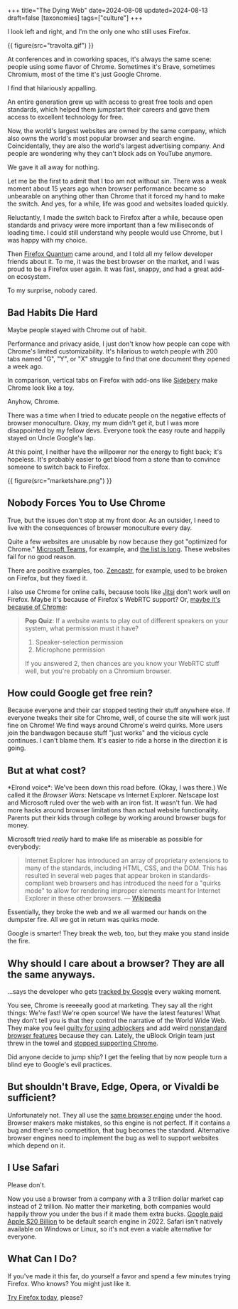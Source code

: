 +++
title="The Dying Web"
date=2024-08-08
updated=2024-08-13
draft=false
[taxonomies]
tags=["culture"]
+++

I look left and right, and I'm the only one who still uses Firefox.

{{ figure(src="travolta.gif") }}

At conferences and in coworking spaces, it's always the same scene: people using some flavor of Chrome.
Sometimes it's Brave, sometimes Chromium, most of the time it's just Google Chrome.

I find that hilariously appalling.

An entire generation grew up with access to great free tools and open standards, which helped them jumpstart their careers and 
gave them access to excellent technology for free.

Now, the world's largest websites are owned by the same company, which also owns the world's most popular browser and
search engine. Coincidentally, they are also the world's largest advertising company.
And people are wondering why they can't block ads on YouTube anymore.

We gave it all away for nothing.

Let me be the first to admit that I too am not without sin.
There was a weak moment about 15 years ago when browser performance became so unbearable on anything other than Chrome
that it forced my hand to make the switch.
And yes, for a while, life was good and websites loaded quickly.

Reluctantly, I made the switch back to Firefox after a while, because open standards and privacy were
more important than a few milliseconds of loading time.
I could still understand why people would use Chrome, but I was happy with my choice.

Then [Firefox Quantum](https://blog.mozilla.org/en/mozilla/introducing-firefox-quantum/) came around, and I 
told all my fellow developer friends about it.
To me, it was the best browser on the market, and I was proud to be a Firefox user again.
It was fast, snappy, and had a great add-on ecosystem.

To my surprise, nobody cared.

## Bad Habits Die Hard

Maybe people stayed with Chrome out of habit.

Performance and privacy aside, I just don't know how people can cope with Chrome's limited customizability.
It's hilarious to watch people with 200 tabs named "G", "Y", or "X" struggle to find that one document they opened a week ago.

In comparison, vertical tabs on Firefox with add-ons like [Sidebery](https://addons.mozilla.org/en-US/firefox/addon/sidebery/)
make Chrome look like a toy.

Anyhow, Chrome.

There was a time when I tried to educate people on the negative effects of browser monoculture.
Okay, my mum didn't get it, but I was more disappointed by my fellow devs.
Everyone took the easy route and happily stayed on Uncle Google's lap.

At this point, I neither have the willpower nor the energy to fight back;
it's hopeless. It's probably easier to get blood from a stone
than to convince someone to switch back to Firefox.

{{ figure(src="marketshare.png") }}

## Nobody Forces You to Use Chrome

True, but the issues don't stop at my front door.
As an outsider, I need to live with the consequences of browser monoculture every day.

Quite a few websites are unusable by now because they got "optimized for Chrome."
[Microsoft Teams](https://github.com/webcompat/web-bugs/issues/25070#issuecomment-460721700), for example,
and [the list is long](https://github.com/webcompat/web-bugs/issues?q=is%3Aopen+is%3Aissue+label%3Abrowser-firefox).
These websites fail for no good reason.

There are positive examples, too.
[Zencastr](https://zencastr.com/), for example, used to be broken on Firefox, but they fixed it. 

I also use Chrome for online calls, because tools like [Jitsi](https://meet.jit.si/) don't work well on Firefox.
Maybe it's because of Firefox's WebRTC support? Or, [maybe it's because of Chrome](https://blog.mozilla.org/webrtc/):

> **Pop Quiz**: If a website wants to play out of different speakers on your system, what permission must it have?
>
> 1. Speaker-selection permission
> 2. Microphone permission
>
> If you answered 2, then chances are you know your WebRTC stuff well, but you're probably on a Chromium browser.

## How could Google get free rein?

Because everyone and their car stopped testing their stuff anywhere else.
If everyone tweaks their site for Chrome, well, of course the site will work just fine on Chrome!
We find ways around Chrome's weird quirks.
More users join the bandwagon because stuff "just works" and the vicious cycle continues.
I can't blame them. 
It's easier to ride a horse in the direction it is going.

## But at what cost?

\*Elrond voice\*: We've been down this road before. (Okay, I was there.)
We called it the *Browser Wars*: Netscape vs Internet Explorer. Netscape lost and Microsoft ruled over the web with an iron fist. It wasn't fun.
We had more hacks around browser limitations than actual website functionality. Parents put their kids through college by working around browser bugs for money.

Microsoft tried *really* hard to make life as miserable as possible for everybody:

> Internet Explorer has introduced an array of proprietary extensions to many of the standards, including HTML, CSS, and the DOM. This has resulted in several web pages that appear broken in standards-compliant web browsers and has introduced the need for a "quirks mode" to allow for rendering improper elements meant for Internet Explorer in these other browsers. &mdash; [Wikipedia](https://en.wikipedia.org/wiki/Internet_Explorer)

Essentially, they broke the web and we all warmed our hands on the dumpster fire.
All we got in return was quirks mode.

Google is smarter! They break the web, too, but they make you stand inside the fire.

## Why should I care about a browser? They are all the same anyways.

...says the developer who gets [tracked by Google](https://www.forbes.com/sites/zakdoffman/2024/06/16/google-chrome-tracking-on-windows-android-iphone-for-200-more-days/) 
every waking moment.

You see, Chrome is reeeeally good at marketing.
They say all the right things: We're fast! We're open source! We have the latest features!
What they don't tell you is that they control the narrative of the World Wide Web.
They make you feel [guilty for using adblockers](https://www.reddit.com/r/browsers/comments/1810egw/google_chrome_will_limit_ad_blockers_starting/) and add weird 
[nonstandard browser features](https://v4.chriskrycho.com/2017/chrome-is-not-the-standard.html) because they can.
Lately, the uBlock Origin team just threw in the towel and [stopped supporting Chrome](https://www.theregister.com/2024/08/06/chrome_web_store_warns_end/).

Did anyone decide to jump ship?
I get the feeling that by now people turn a blind eye to Google's evil practices.

## But shouldn't Brave, Edge, Opera, or Vivaldi be sufficient?

Unfortunately not. They all use the [same browser engine](https://www.chromium.org/blink/) under the hood.
Browser makers make mistakes, so this engine is not perfect.
If it contains a bug and there's no competition, that bug becomes the standard.
Alternative browser engines need to implement the bug as well to support websites which depend on it.

## I Use Safari

Please don't.

Now you use a browser from a company with a 3 trillion dollar market cap instead of 2 trillion.
No matter their marketing, both companies would happily throw you under the bus if it made them extra bucks.
[Google paid Apple $20 Billion](https://appleinsider.com/articles/24/05/02/google-paid-apple-20-billion-to-be-default-search-engine-in-2022) to be default search engine in 2022.
Safari isn't natively available on Windows or Linux, so it's not even a viable alternative for everyone.

## What Can I Do?

If you've made it this far, do yourself a favor and spend a few minutes trying Firefox.
Who knows? You might just like it.

[Try Firefox today,](https://www.mozilla.org/firefox) please?